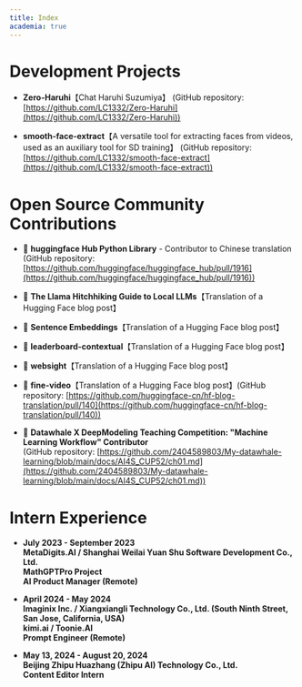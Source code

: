 ```yaml
---
title: Index
academia: true
---
```

# Development Projects

- **Zero-Haruhi**【Chat Haruhi Suzumiya】
  (GitHub repository: [https://github.com/LC1332/Zero-Haruhi](https://github.com/LC1332/Zero-Haruhi))

- **smooth-face-extract**【A versatile tool for extracting faces from videos, used as an auxiliary tool for SD training】
  (GitHub repository: [https://github.com/LC1332/smooth-face-extract](https://github.com/LC1332/smooth-face-extract))

# Open Source Community Contributions

- 🤗 **huggingface Hub Python Library** - Contributor to Chinese translation
  (GitHub repository: [https://github.com/huggingface/huggingface_hub/pull/1916](https://github.com/huggingface/huggingface_hub/pull/1916))

- 🤗 **The Llama Hitchhiking Guide to Local LLMs**【Translation of a Hugging Face blog post】

- 🤗 **Sentence Embeddings**【Translation of a Hugging Face blog post】

- 🤗 **leaderboard-contextual**【Translation of a Hugging Face blog post】

- 🤗 **websight**【Translation of a Hugging Face blog post】

- 🤗 **fine-video**【Translation of a Hugging Face blog post】(GitHub repository: [https://github.com/huggingface-cn/hf-blog-translation/pull/140](https://github.com/huggingface-cn/hf-blog-translation/pull/140))
- 🐋 **Datawhale X DeepModeling Teaching Competition: "Machine Learning Workflow" Contributor**  
  (GitHub repository: [https://github.com/2404589803/My-datawhale-learning/blob/main/docs/AI4S_CUP52/ch01.md](https://github.com/2404589803/My-datawhale-learning/blob/main/docs/AI4S_CUP52/ch01.md))

# Intern Experience

- **July 2023 - September 2023**  
  **MetaDigits.AI / Shanghai Weilai Yuan Shu Software Development Co., Ltd.**  
  **MathGPTPro Project**  
  **AI Product Manager (Remote)**

- **April 2024 - May 2024**  
  **Imaginix Inc. / Xiangxiangli Technology Co., Ltd. (South Ninth Street, San Jose, California, USA)**  
  **kimi.ai / Toonie.AI**  
  **Prompt Engineer (Remote)**

- **May 13, 2024 - August 20, 2024**  
  **Beijing Zhipu Huazhang (Zhipu AI) Technology Co., Ltd.**  
  **Content Editor Intern**

